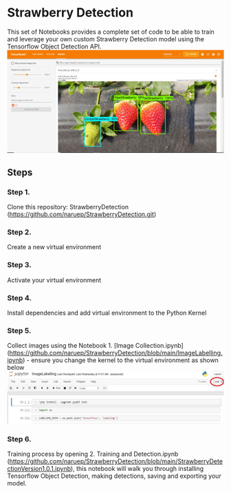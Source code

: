# Strawberry Detection
This set of Notebooks provides a complete set of code to be able to train and leverage your own custom Strawberry Detection model using the Tensorflow Object Detection API.
![alt text](https://github.com/naruep/StrawberryDetection/blob/main/images/001.JPG?raw=true)
## Steps
### Step 1. 
Clone this repository: StrawberryDetection (https://github.com/naruep/StrawberryDetection.git)
### Step 2.
Create a new virtual environment
### Step 3.
Activate your virtual environment
### Step 4.
Install dependencies and add virtual environment to the Python Kernel
### Step 5.
Collect images using the Notebook 1. [Image Collection.ipynb] (https://github.com/naruep/StrawberryDetection/blob/main/ImageLabelling.ipynb) - ensure you change the kernel to the virtual environment as shown below
![alt text](https://github.com/naruep/StrawberryDetection/blob/main/images/007.JPG?raw=true)
### Step 6.
Training process by opening 2. Training and Detection.ipynb (https://github.com/naruep/StrawberryDetection/blob/main/StrawberryDetectionVersion1.0.1.ipynb), this notebook will walk you through installing Tensorflow Object Detection, making detections, saving and exporting your model.
